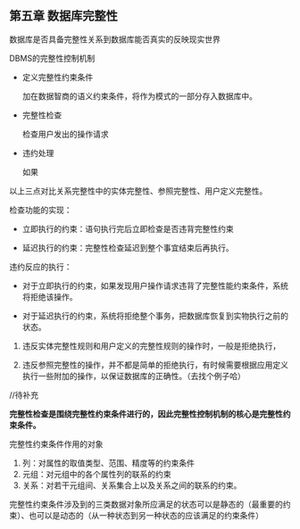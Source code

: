 ## 第五章 数据库完整性

数据库是否具备完整性关系到数据库能否真实的反映现实世界

DBMS的完整性控制机制

- 定义完整性约束条件

  加在数据智商的语义约束条件，将作为模式的一部分存入数据库中。

- 完整性检查

  检查用户发出的操作请求

- 违约处理

  如果

以上三点对比关系完整性中的实体完整性、参照完整性、用户定义完整性。

检查功能的实现：

- 立即执行的约束：语句执行完后立即检查是否违背完整性约束

- 延迟执行的约束：完整性检查延迟到整个事宜结束后再执行。

违约反应的执行：

- 对于立即执行的约束，如果发现用户操作请求违背了完整性能约束条件，系统将拒绝该操作。

- 对于延迟执行的约束，系统将拒绝整个事务，把数据库恢复到实物执行之前的状态。

1. 违反实体完整性规则和用户定义的完整性规则的操作时，一般是拒绝执行，

2. 违反参照完整性的操作，并不都是简单的拒绝执行，有时候需要根据应用定义执行一些附加的操作，以保证数据库的正确性。（去找个例子哈）

//待补充

**完整性检查是围绕完整性约束条件进行的，因此完整性控制机制的核心是完整性约束条件。**

完整性约束条件作用的对象

1. 列：对属性的取值类型、范围、精度等的约束条件
2. 元组：对元组中的各个属性列的联系的约束
3. 关系：对若干元组间、关系集合上以及关系之间的联系的约束。

完整性约束条件涉及到的三类数据对象所应满足的状态可以是静态的（最重要的约束）、也可以是动态的（从一种状态到另一种状态的应该满足的约束条件）